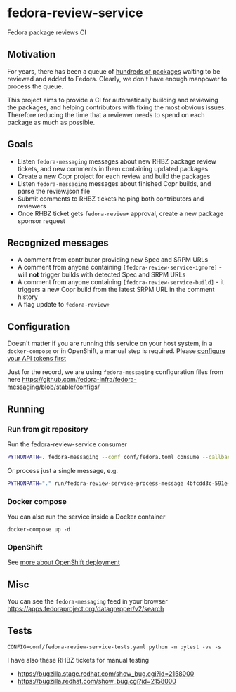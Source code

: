 # fedora-review-service

Fedora package reviews CI


## Motivation

For years, there has been a queue of
[hundreds of packages](https://fedoraproject.org/PackageReviewStatus/reviewable.html)
waiting to be reviewed and added to Fedora. Clearly, we don't have
enough manpower to process the queue.

This project aims to provide a CI for automatically building and
reviewing the packages, and helping contributors with fixing the
most obvious issues. Therefore reducing the time that a reviewer needs
to spend on each package as much as possible.


## Goals

- Listen `fedora-messaging` messages about new RHBZ package review
  tickets, and new comments in them containing updated packages
- Create a new Copr project for each review and build the packages
- Listen `fedora-messaging` messages about finished Copr builds, and
  parse the review.json file
- Submit comments to RHBZ tickets helping both contributors and
  reviewers
- Once RHBZ ticket gets `fedora-review+` approval, create a new
  package sponsor request


## Recognized messages

- A comment from contributor providing new Spec and SRPM URLs
- A comment from anyone containing `[fedora-review-service-ignore]` -
  will __not__ trigger builds with detected Spec and SRPM URLs
- A comment from anyone containing `[fedora-review-service-build]` -
  it triggers a new Copr build from the latest SRPM URL in the
  comment history
- A flag update to `fedora-review+`


## Configuration

Doesn't matter if you are running this service on your host system, in
a `docker-compose` or in OpenShift, a manual step is required. Please
[configure your API tokens first](doc/tokens.md)

Just for the record, we are using `fedora-messaging` configuration files from
here https://github.com/fedora-infra/fedora-messaging/blob/stable/configs/


## Running

### Run from git repository

Run the fedora-review-service consumer

```bash
PYTHONPATH=. fedora-messaging --conf conf/fedora.toml consume --callback="fedora_review_service.consumer:consume"
```

Or process just a single message, e.g.


```bash
PYTHONPATH="." run/fedora-review-service-process-message 4bfcdd3c-591e-4287-8966-0c485aa1ccfc
```


### Docker compose


You can also run the service inside a Docker container

```
docker-compose up -d
```

### OpenShift

See [more about OpenShift deployment](doc/openshift.md)


## Misc

You can see the `fedora-messaging` feed in your browser
https://apps.fedoraproject.org/datagrepper/v2/search


## Tests

```
CONFIG=conf/fedora-review-service-tests.yaml python -m pytest -vv -s
```

I have also these RHBZ tickets for manual testing

- https://bugzilla.stage.redhat.com/show_bug.cgi?id=2158000
- https://bugzilla.redhat.com/show_bug.cgi?id=2158000
